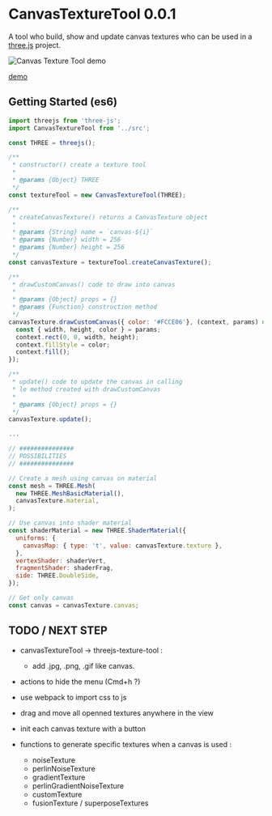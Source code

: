 # CanvasTextureTool 0.0.1

A tool who build, show and update canvas textures who can be used in a [three.js](https://threejs.org/) project.


![Canvas Texture Tool demo](https://github.com/Jeremboo/canvas-texture-tool/blob/master/demo/demo.gif?raw=true)

[demo](http://codepen.io/Jeremboo/full/qqabKY/)


## Getting Started (es6)

```javascript
import threejs from 'three-js';
import CanvasTextureTool from '../src';

const THREE = threejs();

/**
 * constructor() create a texture tool
 *
 * @params {Object} THREE
 */
const textureTool = new CanvasTextureTool(THREE);

/**
 * createCanvasTexture() returns a CanvasTexture object
 *
 * @params {String} name = `canvas-${i}`
 * @params {Number} width = 256
 * @params {Number} height = 256
 */
const canvasTexture = textureTool.createCanvasTexture();

/**
 * drawCustomCanvas() code to draw into canvas
 *
 * @params {Object} props = {}
 * @params {Function} construction method
 */
canvasTexture.drawCustomCanvas({ color: '#FCCE06'}, (context, params) => {
  const { width, height, color } = params;
  context.rect(0, 0, width, height);
  context.fillStyle = color;
  context.fill();
});

/**
 * update() code to update the canvas in calling
 * le method created with drawCustomCanvas
 *
 * @params {Object} props = {}
 */
canvasTexture.update();

...

// ###############
// POSSIBILITIES
// ###############

// Create a mesh using canvas on material
const mesh = THREE.Mesh(
  new THREE.MeshBasicMaterial(),
  canvasTexture.material,
);

// Use canvas into shader material
const shaderMaterial = new THREE.ShaderMaterial({
  uniforms: {
    canvasMap: { type: 't', value: canvasTexture.texture },
  },
  vertexShader: shaderVert,
  fragmentShader: shaderFrag,
  side: THREE.DoubleSide,
});

// Get only canvas
const canvas = canvasTexture.canvas;
```
## TODO / NEXT STEP

- canvasTextureTool -> threejs-texture-tool :
  - add .jpg, .png, .gif like canvas.

- actions to hide the menu (Cmd+h ?)

- use webpack to import css to js

- drag and move all openned textures anywhere in the view

- init each canvas texture with a button

- functions to generate specific textures when a canvas is used :
  - noiseTexture
  - perlinNoiseTexture
  - gradientTexture
  - perlinGradientNoiseTexture
  - customTexture
  - fusionTexture / superposeTextures
